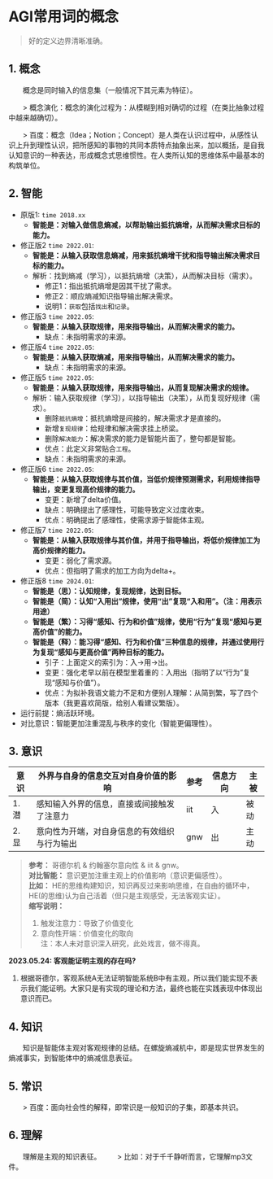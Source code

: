 # AGI常用词的概念

> 好的定义边界清晰准确。

## 1. 概念
　　概念是同时输入的信息集（一般情况下其元素为特征）。

　　> 概念演化：概念的演化过程为：从模糊到相对确切的过程（在类比抽象过程中越来越确切）。

　　> 百度：概念（Idea；Notion；Concept）是人类在认识过程中，从感性认识上升到理性认识，把所感知的事物的共同本质特点抽象出来，加以概括，是自我认知意识的一种表达，形成概念式思维惯性。在人类所认知的思维体系中最基本的构筑单位。

## 2. 智能

* 原版1: `time 2018.xx`
  - **智能是：对输入做信息熵减，以帮助输出抵抗熵增，从而解决需求目标的能力。**
* 修正版2 `time 2022.01`:
  - **智能是：从输入获取信息熵减，用来抵抗熵增干扰和指导输出解决需求目标的能力。**
  - 解析：找到熵减（学习），以抵抗熵增（决策），从而解决目标（需求）。  
    - 修正1：指出抵抗熵增是因其干扰了需求。
    - 修正2：顺应熵减知识指导输出解决需求。
    - 说明1：`获取`包括`找出`和`记录`。
* 修正版3 `time 2022.05`:
  - **智能是：从输入获取规律，用来指导输出，从而解决需求的能力。**
    - 缺点：未指明需求的来源。
* 修正版4 `time 2022.05`:
  - **智能是：从输入获取熵减，用来指导输出，从而解决需求的能力。**
    - 缺点：未指明需求的来源。
* 修正版5 `time 2022.05`:
  - **智能是：从输入获取规律，用来指导输出，从而复现解决需求的规律。**
  - 解析：输入获取规律（学习），以指导输出（决策），从而复现好规律（需求）。
    - 删除`抵抗熵增`：抵抗熵增是间接的，解决需求才是直接的。
    - 新增`复现规律`：给规律和解决需求挂上桥梁。
    - 删除`解决能力`：解决需求的能力是智能片面了，整句都是智能。
    - 优点：此定义非常贴合`工程`。
    - 缺点：未指明需求的来源。
* 修正版6 `time 2022.05`:
  - **智能是：从输入获取规律与其价值，当低价规律预测需求，利用规律指导输出，变更复现高价规律的能力。**
    - 变更：新增了delta价值。
    - 缺点：明确提出了感理性，可能导致定义过度收束。
    - 优点：明确提出了感理性，使需求源于智能体主观。
* 修正版7 `time 2022.05`:
  - **智能是：从输入获取规律与其价值，并用于指导输出，将低价规律加工为高价规律的能力。**
    - 变更：弱化了需求源。
    - 优点：但指明了需求的加工方向为delta+。
* 修正版8 `time 2024.01`:
  - **智能是（思）：认知规律，复现规律，达到目标。**
  - **智能是（简）：认知“入用出”规律，使用“出”复现“入和用”。（注：用表示用途）**
  - **智能是（繁）：习得“感知、行为和价值”规律，使用“行为”复现“感知与更高价值”的能力。**
  - **智能是（释）：能习得“感知、行为和价值”三种信息的规律，并通过使用行为复现“感知与更高价值”两种目标的能力。**
    - 引子：上面定义的索引为：入->用->出。
    - 变更：强化老早以前在模型里着重的：入用出（指明了以“行为”复现“感知与价值”）。
    - 优点：为拟补我语文能力不足和方便别人理解：从简到繁，写了四个版本（我更喜欢简版，给别人看建议繁版）。
* 运行前提：熵活跃环境。  
* 对比意识：智能更加注重混乱与秩序的变化（智能更偏理性）。



## 3. 意识

| 意识 | 外界与自身的信息交互对自身价值的影响 | 参考 | 信息方向 | 主被 |
| --- | --- | --- | --- | --- |
| 1. 潜 | 感知输入外界的信息，直接或间接触发了注意力 | iit | 入 | 被动 |
| 2. 显 | 意向性为开端，对自身信息的有效组织与行为输出 | gnw | 出 | 主动 |

> **参考：** 哥德尔机 & 约翰塞尔意向性 & iit & gnw。  
> **对比智能：** 意识更加注重主观上的价值影响（意识更偏感性）。  
> **比如：** HE的思维构建知识，知识再反过来影响思维，在自由的循环中，HE(的思维)认为自己活着（但只是主观感受，无法客观实证）。  
> **缩写说明：**  
> 1. 触发注意力：导致了价值变化  
> 2. 意向性开端：价值变化的取向  
> 注：本人未对意识深入研究，此处戏言，做不得真。

**2023.05.24: 客观能证明主观的存在吗?**
1. 根据哥德尔，客观系统A无法证明智能系统B中有主观，所以我们能实现不表示我们能证明。大家只是有实现的理论和方法，最终也能在实践表现中体现出意识而已。

## 4. 知识
　　知识是智能体主观对客观规律的总结。在螺旋熵减机中，即是现实世界发生的熵减事实，到智能体中的熵减信息表征。

## 5. 常识
　　> 百度：面向社会性的解释，即常识是一般知识的子集，即基本共识。

## 6. 理解
　　理解是主观的知识表征。
　　> 比如：对于千千静听而言，它理解mp3文件。
